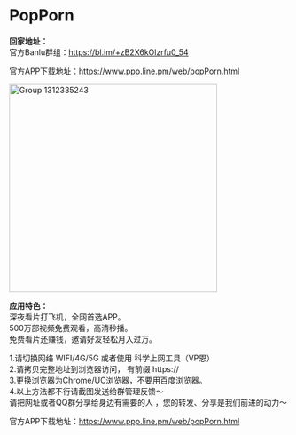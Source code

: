 # PopPorn  
**回家地址：**    
 官方Banlu群组：<https://bl.im/+zB2X6kOlzrfu0_54>  
   
 官方APP下载地址：<https://www.ppp.line.pm/web/popPorn.html>  
   
<img width="375" alt="Group 1312335243" src="https://github.com/gwilliamgcocjm/popporn/assets/170412444/dd8301ec-6177-4f58-8f0c-246d0d4cd673">

  
**应用特色：**  
深夜看片打飞机，全网首选APP。  
500万部视频免费观看，高清秒播。    
免费看片还赚钱，邀请好友轻松月入过万。    

1.请切换网络 WIFI/4G/5G 或者使用 科学上网工具（VP恩）  
2.请拷贝完整地址到浏览器访问， 有前缀 https://  
3.更换浏览器为Chrome/UC浏览器，不要用百度浏览器。  
4.以上方法都不行请截图发送给群管理反馈～  
请把网址或者QQ群分享给身边有需要的人 ，您的转发、分享是我们前进的动力～  


    
官方APP下载地址：<https://www.ppp.line.pm/web/popPorn.html>  

  

  

